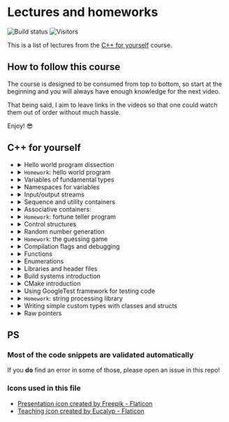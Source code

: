 # Lectures and homeworks

![Build status](https://img.shields.io/github/actions/workflow/status/cpp-for-yourself/supplementary-materials/action.yml?branch=main&label=Link%20and%20code%20validation&style=for-the-badge)
![Visitors](https://api.visitorbadge.io/api/visitors?path=code-for-yourself%2Fcode-for-yourself&labelColor=%23697689&countColor=%23263759)

This is a list of lectures from the [C++ for yourself](https://youtube.com/playlist?list=PLwhKb0RIaIS1sJkejUmWj-0lk7v_xgCuT) course.

## How to follow this course
The course is designed to be consumed from top to bottom, so start at the beginning and you will always have enough knowledge for the next video.

That being said, I aim to leave links in the videos so that one could watch them out of order without much hassle.

Enjoy! 😎

## C++ for yourself

- <details>
  <summary>
  Hello world program dissection
  </summary>

  [Video](https://www.youtube.com/watch?v=t2h1geGSww4)|[Slides](lectures/hello_world_dissection.md)
  :---:|:---:
  <a href="https://www.youtube.com/watch?v=t2h1geGSww4"><img src="https://img.youtube.com/vi/t2h1geGSww4/maxresdefault.jpg" alt="Video" width=100%></a> |  <a href="lectures/hello_world_dissection.md"><img src="lectures/images/statistics.png" alt="Slides" width=50></a>

  - First keywords
  - What brackets mean
  - What do different signs mean
  - Intro to "scopes"
  - Intro to functions
  - Intro to includes
  </details>
- <details>
  <summary><code>Homework</code>: hello world program</summary>

  <p align="center">
  <a href="homeworks/homework_1/homework.md"><img src="lectures/images/lecture.png" alt="Homework" width=50></a>
  </p>

  - Write a simple program that prints `Hello World!`
  - Learn to compile and run simple programs
  </details>
- <details>
  <summary>
  Variables of fundamental types
  </summary>

  [Video](https://www.youtube.com/watch?v=0z0gvv_Tb_U)|[Slides](lectures/cpp_basic_types_and_variables.md)
  :---:|:---:
  <a href="https://www.youtube.com/watch?v=0z0gvv_Tb_U"><img src="https://img.youtube.com/vi/0z0gvv_Tb_U/maxresdefault.jpg" alt="Video" width=100%></a> |  <a href="lectures/cpp_basic_types_and_variables.md"><img src="lectures/images/statistics.png" alt="Slides" width=50></a>

  - How to create variables of fundamental types
  - Naming variables
  - Using `const`, `constexpr` with variables
  - References to variables
  </details>
- <details>
  <summary>
  Namespaces for variables
  </summary>

  [Video](https://www.youtube.com/watch?v=cP2IDg4_BRk)|[Slides](lectures/namespaces_using.md)
  :---:|:---:
  <a href="https://www.youtube.com/watch?v=cP2IDg4_BRk"><img src="https://img.youtube.com/vi/cP2IDg4_BRk/maxresdefault.jpg" alt="Video" width=100%></a> |  <a href="lectures/namespaces_using.md"><img src="lectures/images/statistics.png" alt="Slides" width=50></a>

  - Namespaces with variables
  - The word `using` with variables
  </details>
- <details>
  <summary>
  Input/output streams
  </summary>

  [Video](https://www.youtube.com/watch?v=hy3eOpZmxbY)|[Slides](lectures/io_streams.md)
  :---:|:---:
  <a href="https://www.youtube.com/watch?v=hy3eOpZmxbY"><img src="https://img.youtube.com/vi/hy3eOpZmxbY/maxresdefault.jpg" alt="Video" width=100%></a> |  <a href="lectures/io_streams.md"><img src="lectures/images/statistics.png" alt="Slides" width=50></a>

  - `std::cout`, `std::cerr`, `std::cin`
  </details>
- <details>
  <summary>
  Sequence and utility containers
  </summary>

  [Video](https://www.youtube.com/watch?v=dwkSVkGsvFk)|[Slides](lectures/more_useful_types.md)
  :---:|:---:
  <a href="https://www.youtube.com/watch?v=dwkSVkGsvFk"><img src="https://img.youtube.com/vi/dwkSVkGsvFk/maxresdefault.jpg" alt="Video" width=100%></a> |  <a href="lectures/more_useful_types.md"><img src="lectures/images/statistics.png" alt="Slides" width=50></a>

  - Sequence containers: `std::array`, `std::vector`, their usage and some caveats
  - Pair container: `std::pair`
  - Strings from STL: `std::string`
  - Conversion to/from strings: `to_string`, `stoi`, `stod`, `stof`, etc.
  - Aggregate initialization
  </details>
- <details>
  <summary>
  Associative containers:
  </summary>

  [Video](https://www.youtube.com/watch?v=TCu76SYmVCg)|[Slides](lectures/associative_containers.md)
  :---:|:---:
  <a href="https://www.youtube.com/watch?v=TCu76SYmVCg"><img src="https://img.youtube.com/vi/TCu76SYmVCg/maxresdefault.jpg" alt="Video" width=100%></a> |  <a href="lectures/associative_containers.md"><img src="lectures/images/statistics.png" alt="Slides" width=50></a>

  - `std::map` and `std::unordered_map`
  - Touch up on `std::set` and `std::unordered_set`
  </details>
- <details>
  <summary><code>Homework</code>: fortune teller program</summary>

  <p align="center">
  <a href="homeworks/homework_2/homework.md"><img src="lectures/images/lecture.png" alt="Homework" width=50></a>
  </p>

  - Write a program that tells your C++ fortune
  - It reads and writes data from and to terminal
  - Stores and accesses these data in containers
  </details>
- <details>
  <summary>
  Control structures
  </summary>

  [Video](https://www.youtube.com/watch?v=jzgTxosgGIA)|[Slides](lectures/control_structures.md)
  :---:|:---:
  <a href="https://www.youtube.com/watch?v=jzgTxosgGIA"><img src="https://img.youtube.com/vi/jzgTxosgGIA/maxresdefault.jpg" alt="Video" width=100%></a> |  <a href="lectures/control_structures.md"><img src="lectures/images/statistics.png" alt="Slides" width=50></a>

  - `if`, `switch` and ternary operator
  - `for`, `while` and `do ... while`
  </details>
- <details>
  <summary>
  Random number generation
  </summary>

  [Video](https://www.youtube.com/watch?v=IUoqMTGGo6k)|[Slides](lectures/random_numbers.md)
  :---:|:---:
  <a href="https://www.youtube.com/watch?v=IUoqMTGGo6k"><img src="https://img.youtube.com/vi/IUoqMTGGo6k/maxresdefault.jpg" alt="Video" width=100%></a> |  <a href="lectures/random_numbers.md"><img src="lectures/images/statistics.png" alt="Slides" width=50></a>

  - What are random numbers
  - How to generate them in modern C++
  - Why not to use `rand()`
  </details>
- <details>
  <summary><code>Homework</code>: the guessing game</summary>

  [Video](https://www.youtube.com/watch?v=TYs_xwihCNc)|[Homework](homeworks/homework_3/homework.md)
  :---:|:---:
  <a href="https://www.youtube.com/watch?v=TYs_xwihCNc"><img src="https://img.youtube.com/vi/TYs_xwihCNc/maxresdefault.jpg" alt="Video" width=100%></a> |  <a href="homeworks/homework_3/homework.md"><img src="lectures/images/lecture.png" alt="Homework" width=50></a>

  - A program that generates a number
  - The user guesses this number
  - The program tells the user if they are above or below with their guess (or if they've won)
  </details>
- <details>
  <summary>
  Compilation flags and debugging
  </summary>

  [Video](https://www.youtube.com/watch?v=NTlcDv7W2-c)|[Slides](lectures/compilation_debugging.md)
  :---:|:---:
  <a href="https://www.youtube.com/watch?v=NTlcDv7W2-c"><img src="https://img.youtube.com/vi/NTlcDv7W2-c/maxresdefault.jpg" alt="Video" width=100%></a> |  <a href="lectures/compilation_debugging.md"><img src="lectures/images/statistics.png" alt="Slides" width=50></a>

  - Useful compilation flags
  - Debugging a program with:
    - Print statements
    - `lldb` debugger
  </details>
- <details>
  <summary>
  Functions
  </summary>

  [Video](https://www.youtube.com/watch?v=RaSw0g2aPig)|[Slides](lectures/functions.md)
  :---:|:---:
  <a href="https://www.youtube.com/watch?v=RaSw0g2aPig"><img src="https://img.youtube.com/vi/RaSw0g2aPig/maxresdefault.jpg" alt="Video" width=100%></a> |  <a href="lectures/functions.md"><img src="lectures/images/statistics.png" alt="Slides" width=50></a>

  - What is a function
  - Declaration and definition
  - Passing by reference
  - Overloading
  - Using default arguments
  </details>
- <details>
  <summary>
  Enumerations
  </summary>

  [Video](https://www.youtube.com/watch?v=4kZyQ-TwH00)|[Slides](lectures/enums.md)
  :---:|:---:
  <a href="https://www.youtube.com/watch?v=4kZyQ-TwH00"><img src="https://img.youtube.com/vi/4kZyQ-TwH00/maxresdefault.jpg" alt="Video" width=100%></a> |  <a href="lectures/enums.md"><img src="lectures/images/statistics.png" alt="Slides" width=50></a>

  - What are `enums`
  - How to use them?
  - Why not to use old style `enums`
  </details>
- <details>
  <summary>
  Libraries and header files
  </summary>

  [Video](https://www.youtube.com/watch?v=Lxo8ftglwXE)|[Slides](lectures/headers_and_libraries.md)
  :---:|:---:
  <a href="https://www.youtube.com/watch?v=Lxo8ftglwXE"><img src="https://img.youtube.com/vi/Lxo8ftglwXE/maxresdefault.jpg" alt="Video" width=100%></a> |  <a href="lectures/headers_and_libraries.md"><img src="lectures/images/statistics.png" alt="Slides" width=50></a>

  - Different types of libraries
    - Header-only
    - Static
    - Dynamic
  - What is linking
  - When to use the keyword `inline`
  - Some common best practices
  </details>
- <details>
  <summary>
  Build systems introduction
  </summary>

  [Video](https://www.youtube.com/watch?v=kbk4DphsYPU)|[Slides](lectures/build_systems.md)
  :---:|:---:
  <a href="https://www.youtube.com/watch?v=kbk4DphsYPU"><img src="https://img.youtube.com/vi/kbk4DphsYPU/maxresdefault.jpg" alt="Video" width=100%></a> |  <a href="lectures/build_systems.md"><img src="lectures/images/statistics.png" alt="Slides" width=50></a>

  - Intro to build systems
  - Build commands as a script
  - Build commands in a `Makefile`
  </details>
- <details>
  <summary>
  CMake introduction
  </summary>

  [Video](https://www.youtube.com/watch?v=UH6F6ypdYbw)|[Slides](lectures/build_systems.md)
  :---:|:---:
  <a href="https://www.youtube.com/watch?v=UH6F6ypdYbw"><img src="https://img.youtube.com/vi/UH6F6ypdYbw/maxresdefault.jpg" alt="Video" width=100%></a> |  <a href="lectures/cmake.md"><img src="lectures/images/statistics.png" alt="Slides" width=50></a>

  - Build process with CMake
  - CMake Variables
  - Targets and their properties
  - Example CMake project
  </details>
- <details>
  <summary>
  Using GoogleTest framework for testing code
  </summary>

  [Video](https://www.youtube.com/watch?v=pxJoVRfpRPE)|[Slides](lectures/googletest.md)
  :---:|:---:
  <a href="https://www.youtube.com/watch?v=pxJoVRfpRPE"><img src="https://img.youtube.com/vi/pxJoVRfpRPE/maxresdefault.jpg" alt="Video" width=100%></a> |  <a href="lectures/googletest.md"><img src="lectures/images/statistics.png" alt="Slides" width=50></a>

  - Explain what testing is for
  - Explain what testing is
  - Show how to download and setup googletest
  - Show how to write a simple test
  </details>
- <details>
  <summary><code>Homework</code>: string processing library</summary>

  [Video](https://youtu.be/f0x2qcFgu5o)|[Homework](homeworks/homework_4/homework.md)
  :---:|:---:
  <a href="https://youtu.be/f0x2qcFgu5o"><img src="https://img.youtube.com/vi/f0x2qcFgu5o/maxresdefault.jpg" alt="Video" width=100%></a> |  <a href="homeworks/homework_4/homework.md"><img src="lectures/images/lecture.png" alt="Homework" width=50></a>

  - You will write library that allows to split and trim strings
  - You will learn how to:
    - Write a CMake project from scratch
    - Write your own libraries
    - Test them with googletest
    - Link them to binaries
  </details>
- <details>
  <summary>
  Writing simple custom types with classes and structs
  </summary>

  [Video](https://youtu.be/IijP--Xf5kQ)|[Slides](lectures/classes_intro.md)
  :---:|:---:
  <a href="blah"><img src="https://img.youtube.com/vi/IijP--Xf5kQ/maxresdefault.jpg" alt="Video" width=100%></a> |  <a href="lectures/classes_intro.md"><img src="lectures/images/statistics.png" alt="Slides" width=50></a>

  - Explain why the classes are needed
  - Implement an example game about a car
  - Define classes and structs more formally

  </details>
- <details>
  <summary>
  Raw pointers
  </summary>

  [Video](https://youtu.be/pptRG345jnU)|[Slides](lectures/raw_pointers.md)
  :---:|:---:
  <a href="blah"><img src="https://img.youtube.com/vi/pptRG345jnU/maxresdefault.jpg" alt="Video" width=100%></a> |  <a href="lectures/classes_intro.md"><img src="lectures/images/statistics.png" alt="Slides" width=50></a>

  - The pointer type
  - Pointers = variables of pointer types
  - How to get the data?
  - Initialization and assignment
  - Using const with pointers
  - Non-const pointer to const data
  - Constant pointer to non-const data
  - Constant pointer to constant data

  </details>

## PS

### Most of the code snippets are validated automatically
If you **do** find an error in some of those, please open an issue in this repo!

### Icons used in this file
- <a href="https://www.flaticon.com/free-icons/presentation" title="presentation icons">Presentation icon created by Freepik - Flaticon</a>
- <a href="https://www.flaticon.com/free-icons/teaching" title="teaching icons">Teaching icon created by Eucalyp - Flaticon</a>
